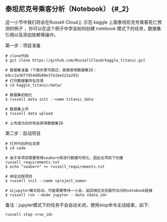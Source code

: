 ## 泰坦尼克号乘客分析（Notebook） {#_2}

这一小节中我们将会在Russell Cloud上 示范 kaggle 上面泰坦尼克号乘客死亡预测的例子 ，你可以在这个例子中学会如何创建 notebook 模式下的任务，数据集引用以及添加依赖等操作。

第一步：项目准备

```
# clone代码
$ git clone https://github.com/RussellCloud/kaggle_titanic.git

# 数据集准备（下面步骤可跳过，直接使用数据集ID：b9cc2a3077454d8b80e37e1be521e265）
# 打开数据集所在目录
$ cd kaggle_titanic/data/

# 数据集初始化
$ russell data init --name titanic_data

# 数据集上传
$ russell data upload

# 上传成功后你将会获得数据集ID
```

第二步：启动项目

```
# 打开代码所在目录
$ cd code

# 由于本项目需要使用seaborn库进行数据可视化，因此在项目下创建russell_requirements.txt
$ echo "seaborn" >> russell_requirements.txt

# 绑定远程项目
$ russell init --name <project_name>

# 以jupyter模式启动，可能需要等待一小会，返回相应浏览器可访问的notebook链接
$ russell run --mode jupyter --data <data_id>
```

备注：jupyter模式下的任务不会自动关闭，使用stop命令主动结束，如下:

```
russell stop <run_id>
```



